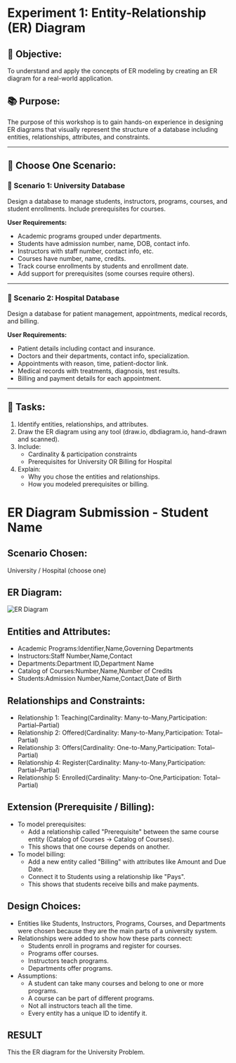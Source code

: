 # Experiment 1: Entity-Relationship (ER) Diagram

## 🎯 Objective:
To understand and apply the concepts of ER modeling by creating an ER diagram for a real-world application.

## 📚 Purpose:
The purpose of this workshop is to gain hands-on experience in designing ER diagrams that visually represent the structure of a database including entities, relationships, attributes, and constraints.

---

## 🧪 Choose One Scenario:

### 🔹 Scenario 1: University Database
Design a database to manage students, instructors, programs, courses, and student enrollments. Include prerequisites for courses.

**User Requirements:**
- Academic programs grouped under departments.
- Students have admission number, name, DOB, contact info.
- Instructors with staff number, contact info, etc.
- Courses have number, name, credits.
- Track course enrollments by students and enrollment date.
- Add support for prerequisites (some courses require others).

---

### 🔹 Scenario 2: Hospital Database
Design a database for patient management, appointments, medical records, and billing.

**User Requirements:**
- Patient details including contact and insurance.
- Doctors and their departments, contact info, specialization.
- Appointments with reason, time, patient-doctor link.
- Medical records with treatments, diagnosis, test results.
- Billing and payment details for each appointment.

---

## 📝 Tasks:
1. Identify entities, relationships, and attributes.
2. Draw the ER diagram using any tool (draw.io, dbdiagram.io, hand-drawn and scanned).
3. Include:
   - Cardinality & participation constraints
   - Prerequisites for University OR Billing for Hospital
4. Explain:
   - Why you chose the entities and relationships.
   - How you modeled prerequisites or billing.

# ER Diagram Submission - Student Name

## Scenario Chosen:
University / Hospital (choose one)

## ER Diagram:
![ER Diagram](https://github.com/user-attachments/assets/b1d55303-fef8-435f-822f-ad437942b10e)


## Entities and Attributes:
- Academic Programs:Identifier,Name,Governing Departments
- Instructors:Staff Number,Name,Contact
- Departments:Department ID,Department Name
- Catalog of Courses:Number,Name,Number of Credits
- Students:Admission Number,Name,Contact,Date of Birth

## Relationships and Constraints:
- Relationship 1: Teaching(Cardinality: Many-to-Many,Participation: Partial–Partial)
- Relationship 2: Offered(Cardinality: Many-to-Many,Participation: Total–Partial)
- Relationship 3: Offers(Cardinality: One-to-Many,Participation: Total–Partial)
- Relationship 4: Register(Cardinality: Many-to-Many,Participation: Partial–Partial)
- Relationship 5: Enrolled(Cardinality: Many-to-One,Participation: Total–Partial)

## Extension (Prerequisite / Billing):
- To model prerequisites:
     - Add a relationship called "Prerequisite" between the same course entity (Catalog of Courses → Catalog of Courses).
     - This shows that one course depends on another.
- To model billing:
     - Add a new entity called "Billing" with attributes like Amount and Due Date.
     - Connect it to Students using a relationship like "Pays".
     - This shows that students receive bills and make payments.


## Design Choices:
- Entities like Students, Instructors, Programs, Courses, and Departments were chosen because they are the main parts of a university system.
- Relationships were added to show how these parts connect:
  - Students enroll in programs and register for courses.
  - Programs offer courses.
  - Instructors teach programs.
  - Departments offer programs.
- Assumptions:
  - A student can take many courses and belong to one or more programs.
  - A course can be part of different programs.
  - Not all instructors teach all the time.
  - Every entity has a unique ID to identify it.

## RESULT
   This the ER diagram for the University Problem.
